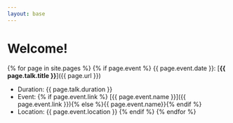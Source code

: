 ```yaml
---
layout: base
---
```


# Welcome!


{% for page in site.pages %}
    {% if page.event %}
{{ page.event.date }}: [**{{ page.talk.title }}**]({{ page.url }})
- Duration: {{ page.talk.duration }}
- Event: {% if page.event.link %} [{{ page.event.name }}]({{ page.event.link }}){% else %}{{ page.event.name}}{% endif %} 
- Location: {{ page.event.location }}
    {% endif %}
{% endfor %}


